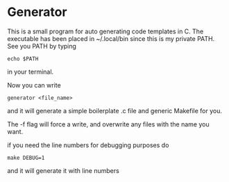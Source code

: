 # Generator

This is a small program for auto generating code templates in C.
The executable has been placed in ~/.local/bin since this is my
private PATH. See you PATH by typing

``` console
echo $PATH
```
in your terminal.

Now you can write

``` console
generator <file_name>
```
and it will generate a simple boilerplate .c file and generic
Makefile for you.

The -f flag will force a write, and overwrite any files with the
name you want.

if you need the line numbers for debugging purposes do
``` console
make DEBUG=1
```
and it will generate it with line numbers
